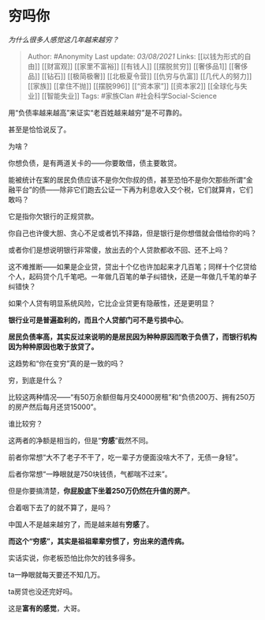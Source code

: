 # 穷吗你
*为什么很多人感觉这几年越来越穷？*

> Author: #Anonymity 
Last update: *03/08/2021* 
Links: [[以钱为形式的自由]] [[财富观]] [[家里不富裕]] [[有钱人]] [[摆脱贫穷]] [[奢侈品1]] [[奢侈品]] [[钻石]] [[极简极奢]] [[北极夏令营]] [[仇穷与仇富]] [[几代人的努力]] [[家族]] [[拿住不抛]] [[摆脱996]] [[“资本家”]] [[资本家2]] [[全球化与失业]] [[智能失业]]
Tags: #家族Clan  #社会科学Social-Science 
  



用“负债率越来越高”来证实“老百姓越来越穷”是不可靠的。

甚至是恰恰说反了。

为啥？

你想负债，是有两道关卡的——你要敢借，债主要敢贷。

能被统计在案的居民负债应该不是你欠你叔的债，甚至恐怕不是你欠那些所谓“金融平台”的债——除非它们跑去公证一下再为利息收入交个税，它们就算肯，它们敢吗？

它是指你欠银行的正规贷款。

你自己也许傻大胆、贪心不足或者饥不择路，但是银行是你想借就会借给你的吗？

或者你们是想说明银行非常傻，放出去的个人贷款都收不回、还不上吗？

这不难推断——如果是企业贷，贷出十个亿也许加起来才几百笔；同样十个亿贷给个人，起码贷个几千笔吧。一年做几百笔的单子纠错快，还是一年做几千笔的单子纠错快？

如果个人贷有明显系统风险，它比企业贷更有隐蔽性，还是更明显？

**银行业可是普遍盈利的，而且个人贷部门可不是亏损中心**。

**居民负债率高，其实反过来说明的是居民因为种种原因而敢于负债了，而银行机构因为种种原因也敢于放贷了。**

这趋势和“你在变穷”真的是一致的吗？

穷，到底是什么？

比较这两种情况——“有50万余额但每月交4000房租”和“负债200万、拥有250万的房产然后每月还贷15000”。

谁比较穷？

这两者的净额是相当的，但是“**穷感**”截然不同。

前者你常想“大不了老子不干了，吃一辈子方便面没啥大不了，无债一身轻”。

后者你常想“一睁眼就是750块钱债，气都喘不过来”。

但是你要搞清楚，**你屁股底下坐着250万仍然在升值的房产**。

合着咽下去了的就不算了，是吗？

  

中国人不是越来越穷了，而是越来越有**穷感**了。

**而这个“穷感”，其实是祖祖辈辈穷惯了，穷出来的遗传病。**

实话实说，你老板恐怕比你欠的钱多得多。

ta一睁眼就每天要还不知几万。

ta房贷也没还完好吗。

这是**富有的感觉**，大哥。